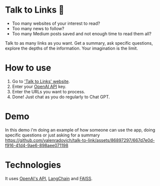 # Talk to Links 💬
- Too many websites of your interest to read? 
- Too many news to follow? 
- Too many Medium posts saved and not enough time to read them all?

Talk to as many links as you want. Get a summary, ask specific questions, explore the depths of the information. Your imagination is the limit.

# How to use
1. Go to ['Talk to Links' website](https://talk-to-links.streamlit.app).
2. Enter your [OpenAI API](https://platform.openai.com/account/api-keys) key.
3. Enter the URLs you want to process.
4. Done! Just chat as you do regularly to Chat GPT.

# Demo
In this demo i'm doing an example of how someone can use the app, doing specific questions or just asking for a summary
https://github.com/valenradovich/talk-to-link/assets/86897297/667d7e0d-f916-41d4-9ae6-898aee071198



# Technologies
It uses [OpenAI's API](https://openai.com/), [LangChain](https://www.langchain.com) and [FAISS](https://github.com/facebookresearch/faiss).
